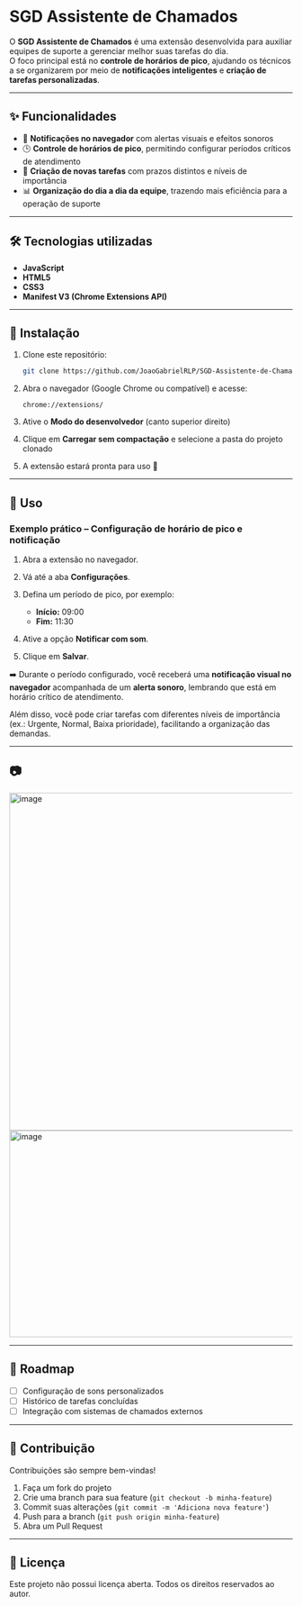 # SGD Assistente de Chamados  

O **SGD Assistente de Chamados** é uma extensão desenvolvida para auxiliar equipes de suporte a gerenciar melhor suas tarefas do dia.  
O foco principal está no **controle de horários de pico**, ajudando os técnicos a se organizarem por meio de **notificações inteligentes** e **criação de tarefas personalizadas**.  

---

## ✨ Funcionalidades  

- 🔔 **Notificações no navegador** com alertas visuais e efeitos sonoros  
- 🕒 **Controle de horários de pico**, permitindo configurar períodos críticos de atendimento  
- 📝 **Criação de novas tarefas** com prazos distintos e níveis de importância  
- 📊 **Organização do dia a dia da equipe**, trazendo mais eficiência para a operação de suporte  

---

## 🛠️ Tecnologias utilizadas  

- **JavaScript**  
- **HTML5**  
- **CSS3**  
- **Manifest V3 (Chrome Extensions API)**  

---

## 🚀 Instalação  

1. Clone este repositório:  
   ```bash
   git clone https://github.com/JoaoGabrielRLP/SGD-Assistente-de-Chamados.git
    ```

2. Abra o navegador (Google Chrome ou compatível) e acesse:

   ```
   chrome://extensions/
   ```
3. Ative o **Modo do desenvolvedor** (canto superior direito)
4. Clique em **Carregar sem compactação** e selecione a pasta do projeto clonado
5. A extensão estará pronta para uso 🎉

---

## 📌 Uso

### Exemplo prático – Configuração de horário de pico e notificação

1. Abra a extensão no navegador.
2. Vá até a aba **Configurações**.
3. Defina um período de pico, por exemplo:

   * **Início:** 09:00
   * **Fim:** 11:30
4. Ative a opção **Notificar com som**.
5. Clique em **Salvar**.

➡️ Durante o período configurado, você receberá uma **notificação visual no navegador** acompanhada de um **alerta sonoro**, lembrando que está em horário crítico de atendimento.

Além disso, você pode criar tarefas com diferentes níveis de importância (ex.: Urgente, Normal, Baixa prioridade), facilitando a organização das demandas.

---

## 📷 

<img width="683" height="600" alt="image" src="https://github.com/user-attachments/assets/ac05d7be-153c-4243-b8c3-5a5c621be2cd" />
<img width="680" height="367" alt="image" src="https://github.com/user-attachments/assets/a56178c8-85a9-40cc-b1f4-697fc59daf92" />


---

## 📅 Roadmap

* [ ] Configuração de sons personalizados
* [ ] Histórico de tarefas concluídas
* [ ] Integração com sistemas de chamados externos

---

## 🤝 Contribuição

Contribuições são sempre bem-vindas!

1. Faça um fork do projeto
2. Crie uma branch para sua feature (`git checkout -b minha-feature`)
3. Commit suas alterações (`git commit -m 'Adiciona nova feature'`)
4. Push para a branch (`git push origin minha-feature`)
5. Abra um Pull Request

---

## 📄 Licença
Este projeto não possui licença aberta. Todos os direitos reservados ao autor.


```
```
